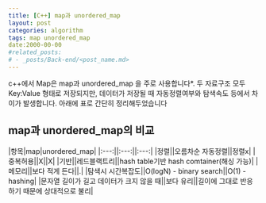 ```yaml
---
title: [C++] map과 unordered_map
layout: post
categories: algorithm
tags: map unordered_map
date:2000-00-00
#related_posts:
# - _posts/Back-end/<post_name.md>
---
```


c++에서 Map은 map과 unordered_map 을 주로 사용합니다*. 두 자료구조 모두 Key:Value 형태로 저장되지만, 데이터가 저장될 때 자동정렬여부와 탐색속도 등에서 차이가 발생합니다. 아래에 표로 간단히 정리해두었습니다


## map과 unordered_map의 비교
|항목|map|unordered_map|
|:---:||:---:||:---:|
|정렬||오름차순 자동정렬||정렬x|
|중복허용||X||X|
|기반||레드블랙트리||hash table기반 hash comtainer(해싱 가능)|
|메모리||보다 적게 든다||.|
|탐색시 시간복잡도||O(logN) - binary search||O(1) - hashing|
|문자열 길이가 길고 데이터가 크지 않을 때||보다 유리||길이에 그대로 반응하기 때문에 상대적으로 불리|

